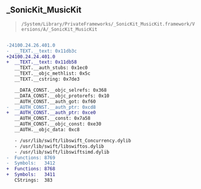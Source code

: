 ## _SonicKit_MusicKit

> `/System/Library/PrivateFrameworks/_SonicKit_MusicKit.framework/Versions/A/_SonicKit_MusicKit`

```diff

-24100.24.26.401.0
-  __TEXT.__text: 0x11db3c
+24100.24.24.401.0
+  __TEXT.__text: 0x11db58
   __TEXT.__auth_stubs: 0x1ec0
   __TEXT.__objc_methlist: 0x5c
   __TEXT.__cstring: 0x7de3

   __DATA_CONST.__objc_selrefs: 0x368
   __DATA_CONST.__objc_protorefs: 0x10
   __AUTH_CONST.__auth_got: 0xf60
-  __AUTH_CONST.__auth_ptr: 0xcd8
+  __AUTH_CONST.__auth_ptr: 0xce0
   __AUTH_CONST.__const: 0x7a58
   __AUTH_CONST.__objc_const: 0xe30
   __AUTH.__objc_data: 0xc8

   - /usr/lib/swift/libswift_Concurrency.dylib
   - /usr/lib/swift/libswiftos.dylib
   - /usr/lib/swift/libswiftsimd.dylib
-  Functions: 8769
-  Symbols:   3412
+  Functions: 8768
+  Symbols:   3411
   CStrings:  383
 

```
